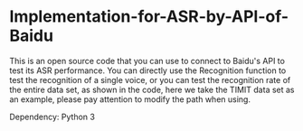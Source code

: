 # Implementation-for-ASR-by-API-of-Baidu
This is an open source code that you can use to connect to Baidu's API to test its ASR performance. You can directly use the Recognition function to test the recognition of a single voice, or you can test the recognition rate of the entire data set, as shown in the code, here we take the TIMIT data set as an example, please pay attention to modify the path when using.

Dependency:
Python 3
